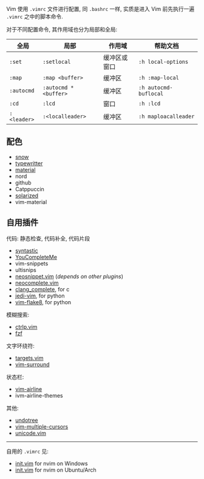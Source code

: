 Vim 使用 `.vimrc` 文件进行配置, 同 `.bashrc` 一样, 实质是进入 Vim 前先执行一遍 `.vimrc` 之中的脚本命令.

对于不同配置命令, 其作用域也分为局部和全局:

| 全局        | 局部                  | 作用域       | 帮助文档              |
| ----------- | --------------------- | ------------ | --------------------- |
| `:set`      | `:setlocal`           | 缓冲区或窗口 | `:h local-options`    |
| `:map`      | `:map <buffer>`       | 缓冲区       | `:h :map-local`       |
| `:autocmd`  | `:autocmd * <buffer>` | 缓冲区       | `:h autocmd-buflocal` |
| `:cd`       | `:lcd`                | 窗口         | `:h :lcd`             |
| `:<leader>` | `:<localleader>`      | 缓冲区       | `:h maploacalleader`  |


## 配色

- [snow](https://github.com/haystackandroid/snow)
- [typewritter](https://github.com/logico/typewriter)
- [material](https://github.com/hzchirs/vim-material)
- nord
- github
- Catppuccin
- [solarized](https://github.com/altercation/vim-colors-solarized)
- vim-material

## 自用插件

代码: 静态检查, 代码补全, 代码片段

- [syntastic](https://github.com/vim-syntastic/syntastic)
- [YouCompleteMe](https://github.com/Valloric/YouCompleteMe)
- vim-snippets
- ultisnips
- [neosnippet.vim](https://github.com/Shougo/neosnippet.vim) (_depends on other plugins_)
- [neocomplete.vim](https://github.com/Shougo/neocomplete.vim)
- [clang_complete](https://github.com/Rip-Rip/clang_complete), for c
- [jedi-vim](https://github.com/davidhalter/jedi-vim), for python
- [vim-flake8](https://github.com/nvie/vim-flake8), for python

模糊搜索:

- [ctrlp.vim](https://github.com/ctrlpvim/ctrlp.vim)
- [fzf](https://github.com/junegunn/fzf)

文字环绕符:
- [targets.vim](https://github.com/wellle/targets.vim)
- [vim-surround](https://github.com/tpope/vim-surround)

状态栏:

- [vim-airline](https://github.com/vim-airline/vim-airline)
- ivm-airline-themes

其他:

- [undotree](https://github.com/mbbill/undotree)
- [vim-multiple-cursors](https://github.com/terryma/vim-multiple-cursors)
- [unicode.vim](https://github.com/chrisbra/unicode.vim)

***

自用的 `.vimrc` 见:
- [init.vim](https://gist.github.com/jay-waves/5147af04168654f0cf06fa8baf05a984) for nvim on Windows
- [init.vim](https://gist.github.com/jay-waves/21aa03ae7c05d0500c470c14706d0397) for nvim on Ubuntu/Arch